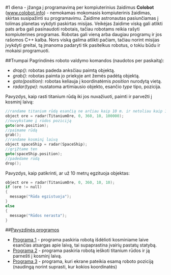 ﻿#1 diena - įžanga į programavimą per kompiuterinius žaidimus
**Colobot** (www.colobot.info) - nemokamas mokomasis kompiuterinis žaidimas, skirtas susipažinti su programavimu. Žaidime astronautas pasiunčiamas į tolimas planetas vykdyti paskirtas misijas. Veikėjas žaidime viską gali atlikti pats arba gali pasinaudoti robotais, tačiau robotams reikia rašyti kompiuterines programas. Robotas gali vieną arba daugiau programų ir jos rašomos C++ kalba. Nors viską galima atlikti pačiam, tačiau norint misijas įvykdyti greitai, tą įmanoma padaryti tik pasitelkus robotus, o tokiu būdu ir mokaisi programuoti.

##Trumpai
Pagrindinės roboto valdymo komandos (naudotos per paskaitą):
- *drop()*: robotas padeda anksčiau paimtą objektą.
- *grab()*: robotas paimta jo priekyje ant žemės padėtą objektą.
- *goto(position)*: robotas keliauja į koordinatėmis *position* nurodytą vietą.
- *radar(type)*: nustatoma artimiausio objekto, esančio *type* tipo, pozicija.

Pavyzdys, kaip rasti titanium rūdą iki jos nuvažiuoti, paimti ir parvežti į kosminį laivą:
```cpp
//randame titanium rūdą esančią ne arčiau kaip 10 m. ir netoliau kaip 100000 m.
object ore = radar(TitaniumOre, 0, 360, 10, 100000);
//nuvykstame į rūdos poziciją
goto(ore.position);
//paimame rūdą
grab();
//randame kosminį laivą
object spaceShip = radar(SpaceShip);
//grįžtame ten
goto(spaceShip.position);
//padedame rūdą
drop();
```

Pavyzdys, kaip patikrinti, ar už 10 metrų egzituoja objektas:
```cpp
object ore = radar(TitaniumOre, 0, 360, 10, 10);
if (ore != null)
{
  message("Rūda egzistuoja");
}
else
{
  message("Rūdos nerasta");
}
```

##[Pavyzdinės programos](https://github.com/niku-live/jpvs2016/tree/master/Day1/Colobot)
- [Programa 1](https://github.com/niku-live/jpvs2016/blob/master/Day1/Colobot/MoonLevel_WheeledGrabber.txt) - programa paskiria robotą išdėlioti kosminiame laive esančias atsargas apie laivą, tai supaprastina įvairių pastatų statybą.
- [Programa 2](https://github.com/niku-live/jpvs2016/blob/master/Day1/Colobot/MoonLevel_WingedGrabber.txt) - programa paskiria robotą ieškoti titanium rūdos ir ją parnešti į kosminį laivą.
- [Programa 3](https://github.com/niku-live/jpvs2016/blob/master/Day1/Colobot/RobotPositionInfo.txt) - programa, kuri ekrane pateikia esamą roboto poziciją (naudingą norint suprasti, kur kokios koordinatės)
